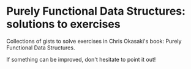 
Purely Functional Data Structures: solutions to exercises
=========================================================

Collections of gists to solve exercises in Chris Okasaki's book: Purely Functional Data Structures.

If something can be improved, don't hesitate to point it out!
